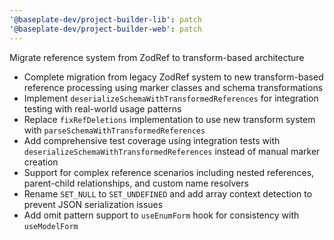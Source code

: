 ```yaml
---
'@baseplate-dev/project-builder-lib': patch
'@baseplate-dev/project-builder-web': patch
---
```


Migrate reference system from ZodRef to transform-based architecture

- Complete migration from legacy ZodRef system to new transform-based reference processing using marker classes and schema transformations
- Implement `deserializeSchemaWithTransformedReferences` for integration testing with real-world usage patterns
- Replace `fixRefDeletions` implementation to use new transform system with `parseSchemaWithTransformedReferences`
- Add comprehensive test coverage using integration tests with `deserializeSchemaWithTransformedReferences` instead of manual marker creation
- Support for complex reference scenarios including nested references, parent-child relationships, and custom name resolvers
- Rename `SET_NULL` to `SET_UNDEFINED` and add array context detection to prevent JSON serialization issues
- Add omit pattern support to `useEnumForm` hook for consistency with `useModelForm`
